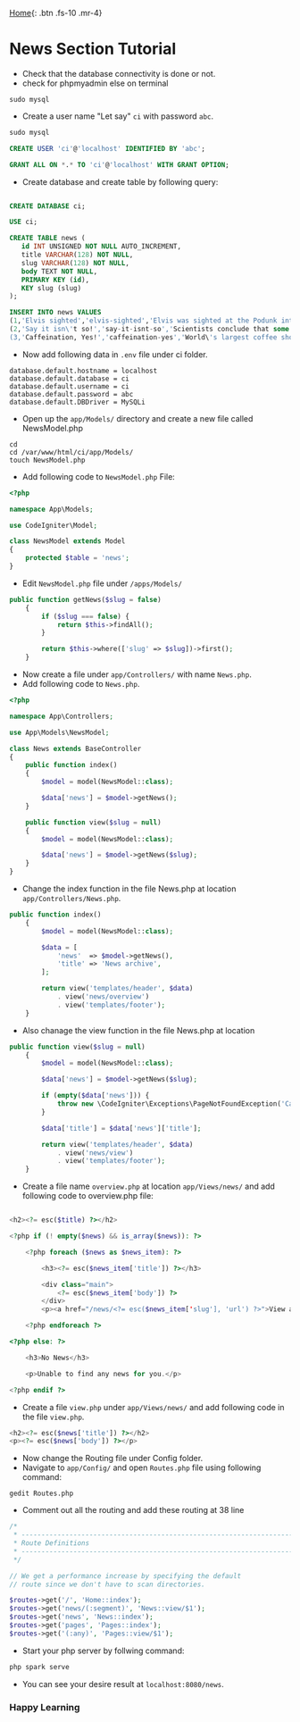 [Home](./index.html){: .btn .fs-10 .mr-4}
# News Section Tutorial

- Check that the database connectivity is done or not.
- check for phpmyadmin else on terminal 
 ```shell
 sudo mysql
 ```
 - Create a user name "Let say" `ci` with password `abc`.
 
 ```sql
 sudo mysql
 
 CREATE USER 'ci'@'localhost' IDENTIFIED BY 'abc';
 
 GRANT ALL ON *.* TO 'ci'@'localhost' WITH GRANT OPTION;
 ```
 - Create database and create table by following query:
 
 ```sql
 
 CREATE DATABASE ci;
 
 USE ci;
 
 CREATE TABLE news (
    id INT UNSIGNED NOT NULL AUTO_INCREMENT,
    title VARCHAR(128) NOT NULL,
    slug VARCHAR(128) NOT NULL,
    body TEXT NOT NULL,
    PRIMARY KEY (id),
    KEY slug (slug)
);

INSERT INTO news VALUES
(1,'Elvis sighted','elvis-sighted','Elvis was sighted at the Podunk internet cafe. It looked like he was writing a CodeIgniter app.'),
(2,'Say it isn\'t so!','say-it-isnt-so','Scientists conclude that some programmers have a sense of humor.'),
(3,'Caffeination, Yes!','caffeination-yes','World\'s largest coffee shop open onsite nested coffee shop for staff only.');
 
```

- Now add following data in `.env` file under ci folder.
```shell
database.default.hostname = localhost
database.default.database = ci
database.default.username = ci
database.default.password = abc
database.default.DBDriver = MySQLi
```
- Open up the `app/Models/` directory and create a new file called NewsModel.php

```shell
cd
cd /var/www/html/ci/app/Models/
touch NewsModel.php
```
- Add following code to `NewsModel.php` File:

```php
<?php

namespace App\Models;

use CodeIgniter\Model;

class NewsModel extends Model
{
    protected $table = 'news';
}
```
- Edit `NewsModel.php` file under `/apps/Models/`

```php
public function getNews($slug = false)
    {
        if ($slug === false) {
            return $this->findAll();
        }

        return $this->where(['slug' => $slug])->first();
    }
```
- Now create a file under `app/Controllers/` with name `News.php`.
- Add following code to `News.php`.

```php
<?php

namespace App\Controllers;

use App\Models\NewsModel;

class News extends BaseController
{
    public function index()
    {
        $model = model(NewsModel::class);

        $data['news'] = $model->getNews();
    }

    public function view($slug = null)
    {
        $model = model(NewsModel::class);

        $data['news'] = $model->getNews($slug);
    }
}
```
- Change the index function in the file News.php at location `app/Controllers/News.php`.
```php
public function index()
    {
        $model = model(NewsModel::class);

        $data = [
            'news'  => $model->getNews(),
            'title' => 'News archive',
        ];

        return view('templates/header', $data)
            . view('news/overview')
            . view('templates/footer');
    }
```
- Also chanage the view function in the file News.php at location
```php
public function view($slug = null)
    {
        $model = model(NewsModel::class);

        $data['news'] = $model->getNews($slug);

        if (empty($data['news'])) {
            throw new \CodeIgniter\Exceptions\PageNotFoundException('Cannot find the news item: ' . $slug);
        }

        $data['title'] = $data['news']['title'];

        return view('templates/header', $data)
            . view('news/view')
            . view('templates/footer');
    }
```
- Create a file name `overview.php` at location `app/Views/news/` and add following code to overview.php file:

```php

<h2><?= esc($title) ?></h2>

<?php if (! empty($news) && is_array($news)): ?>

    <?php foreach ($news as $news_item): ?>

        <h3><?= esc($news_item['title']) ?></h3>

        <div class="main">
            <?= esc($news_item['body']) ?>
        </div>
        <p><a href="/news/<?= esc($news_item['slug'], 'url') ?>">View article</a></p>

    <?php endforeach ?>

<?php else: ?>

    <h3>No News</h3>

    <p>Unable to find any news for you.</p>

<?php endif ?>
```

- Create a file `view.php` under `app/Views/news/` and add following code in the file `view.php`.

```php
<h2><?= esc($news['title']) ?></h2>
<p><?= esc($news['body']) ?></p>
```

- Now change the Routing file under Config folder.
- Navigate to `app/Config/` and open `Routes.php` file using following command:

```shell
gedit Routes.php
```
- Comment out all the routing and add these routing at 38 line 

```php
/*
 * --------------------------------------------------------------------
 * Route Definitions
 * --------------------------------------------------------------------
 */

// We get a performance increase by specifying the default
// route since we don't have to scan directories.

$routes->get('/', 'Home::index');
$routes->get('news/(:segment)', 'News::view/$1');
$routes->get('news', 'News::index');
$routes->get('pages', 'Pages::index');
$routes->get('(:any)', 'Pages::view/$1');
```
- Start your php server by follwing command:
```php
php spark serve
```
- You can see your desire result at `localhost:8080/news`.

### Happy Learning
